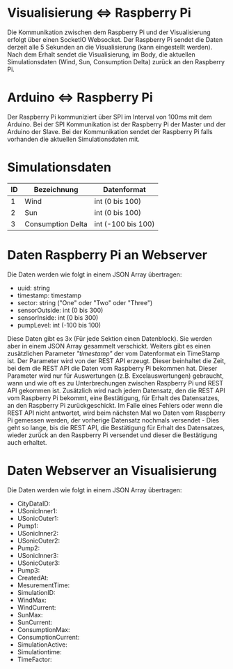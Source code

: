 # Visualisierung <=> Raspberry Pi
Die Kommunikation zwischen dem Raspberry Pi und der Visualisierung erfolgt über einen SocketIO Websocket. Der Raspberry Pi sendet die Daten derzeit alle 5 Sekunden an die Visualisierung (kann eingestellt werden). Nach dem Erhalt sendet die Visualisierung, im Body, die aktuellen Simulationsdaten (Wind, Sun, Consumption Delta) zurück an den Raspberry Pi.

# Arduino <=> Raspberry Pi
Der Raspberry Pi kommuniziert über SPI im Interval von 100ms mit dem Arduino. Bei der SPI Kommunikation ist der Raspberry Pi der Master und der Arduino der Slave. Bei der Kommunikation sendet der Raspberry Pi falls vorhanden die aktuellen Simulationsdaten mit. 

# Simulationsdaten
| ID | Bezeichnung | Datenformat |
|--|--|--|
| 1 | Wind | int (0 bis 100) |
| 2 | Sun | int (0 bis 100) |
| 3 | Consumption Delta | int (-100 bis 100) |

# Daten Raspberry Pi an Webserver
Die Daten werden wie folgt in einem JSON Array übertragen:
* uuid: string
* timestamp: timestamp
* sector: string ("One" oder "Two" oder "Three")
* sensorOutside: int (0 bis 300)
* sensorInside: int (0 bis 300)
* pumpLevel: int (-100 bis 100)

Diese Daten gibt es 3x (Für jede Sektion einen Datenblock). Sie werden aber in einem JSON Array gesammelt verschickt. Weiters gibt es einen zusätzlichen Parameter _"timestamp"_ der vom Datenformat ein TimeStamp ist. Der Parameter wird von der REST API erzeugt. Dieser beinhaltet die Zeit, bei dem die REST API die Daten vom Raspberry Pi bekommen hat. Dieser Parameter wird nur für Auswertungen (z.B. Excelauswertungen) gebraucht, wann und wie oft es zu Unterbrechungen zwischen Raspberry Pi und REST API gekommen ist.
Zusätzlich wird nach jedem Datensatz, den die REST API vom Raspberry Pi bekommt, eine Bestätigung, für Erhalt des Datensatzes, an den Raspberry Pi zurückgeschickt. Im Falle eines Fehlers oder wenn die REST API nicht antwortet, wird beim nächsten Mal wo Daten vom Raspberry Pi gemessen werden, der vorherige Datensatz nochmals versendet - Dies geht so lange, bis die REST API, die Bestätigung für Erhalt des Datensatzes, wieder zurück an den Raspberry Pi versendet und dieser die Bestätigung auch erhaltet.

# Daten Webserver an Visualisierung
Die Daten werden wie folgt in einem JSON Array übertragen:
* CityDataID: 
* USonicInner1: 
* USonicOuter1: 
* Pump1: 
* USonicInner2: 
* USonicOuter2: 
* Pump2: 
* USonicInner3: 
* USonicOuter3: 
* Pump3: 
* CreatedAt: 
* MesurementTime: 
* SimulationID: 
* WindMax: 
* WindCurrent: 
* SunMax: 
* SunCurrent: 
* ConsumptionMax: 
* ConsumptionCurrent: 
* SimulationActive: 
* Simulationtime: 
* TimeFactor: 